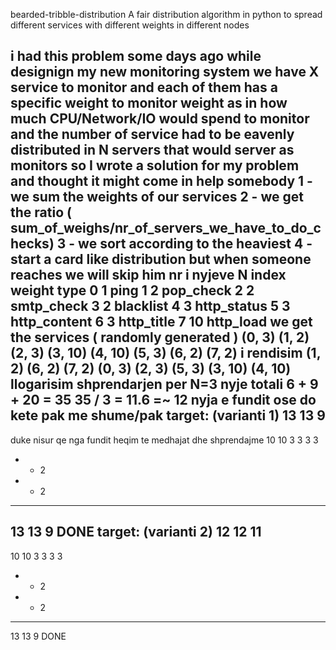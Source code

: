 bearded-tribble-distribution
A fair distribution algorithm in python to spread different services with different weights in different nodes  

i had this problem some days ago while designign my new monitoring system
we have X service to monitor and each of them has a specific weight to monitor
weight as in how much CPU/Network/IO would spend to monitor
and the number of service had to be eavenly distributed in N servers that would
server as monitors
so I wrote a solution for my problem and thought it might come in help somebody
1 - we sum the weights of our services
2 - we get the ratio ( sum_of_weighs/nr_of_servers_we_have_to_do_checks)
3 - we sort according to the heaviest
4 - start a card like distribution but when someone reaches we will skip him
nr i nyjeve N
index weight type
0 1 ping
1 2 pop_check
2 2 smtp_check
3 2 blacklist
4 3 http_status
5 3 http_content
6 3 http_title
7 10 http_load
we get the services ( randomly generated )
(0, 3)
(1, 2)
(2, 3)
(3, 10)
(4, 10)
(5, 3)
(6, 2)
(7, 2)
i rendisim
(1, 2)
(6, 2)
(7, 2)
(0, 3)
(2, 3)
(5, 3)
(3, 10)
(4, 10)
llogarisim shprendarjen per N=3 nyje
totali 6 + 9 + 20 = 35
35 / 3 = 11.6 =~ 12
nyja e fundit ose do kete pak me shume/pak
target: (varianti 1)
13 13 9
--------------------------------
duke nisur qe nga fundit heqim te medhajat
dhe shprendajme
10 10 3
3 3 3
- - 2
- - 2
--------------------------------
13 13 9
DONE
target: (varianti 2)
12 12 11
--------------------------------
10 10 3
3 3 3
- - 2
- - 2
--------------------------------
13 13 9
DONE
